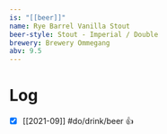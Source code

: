```yaml
---
is: "[[beer]]"
name: Rye Barrel Vanilla Stout
beer-style: Stout - Imperial / Double
brewery: Brewery Ommegang
abv: 9.5
---
```

# Log
- [x] [[2021-09]] #do/drink/beer 👍
